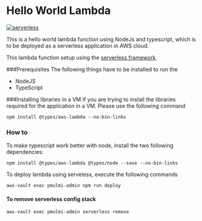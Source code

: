 # Hello World Lambda
[![serverless](http://public.serverless.com/badges/v3.svg)](http://www.serverless.com)

This is a hello world lambda function using NodeJs and typescript, which is 
to be deployed as a serverless application in AWS cloud.

This lambda function setup using the [serverless framework](https://github.com/serverless/serverless).

###Prerequisites
The following things have to be installed to run the  
* NodeJS 
* TypeScript

###Installing libraries in a VM
If you are trying to install the libraries required for the application in a VM. 
Please use the following command
```
npm install @types/aws-lambda --no-bin-links
```

### How to

To make typescript work better with node, install the two following dependencies:

````$xslt
npm install @types/aws-lambda @types/node --save --no-bin-links

````

To deploy lambda using serveless, execute the following commands

````
aws-vault exec pmulmi-admin npm run deploy

````

#### To remove serverless config stack

````$xslt
aws-vault exec pmulmi-admin serverless remove
````